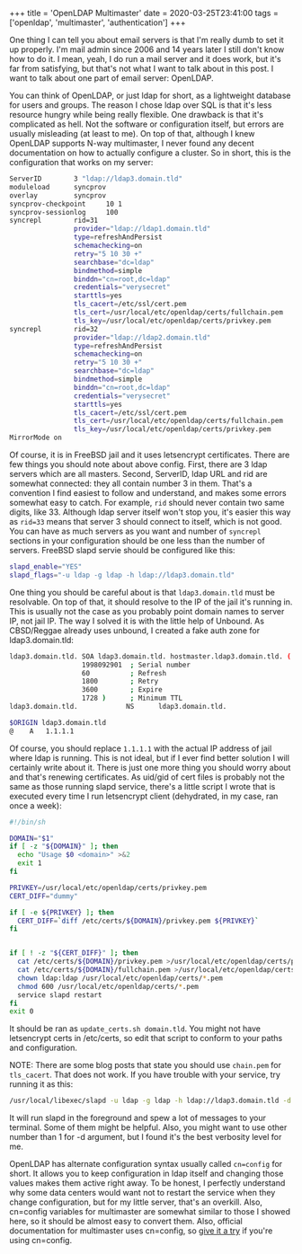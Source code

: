 +++
title = 'OpenLDAP Multimaster'
date = 2020-03-25T23:41:00
tags = ['openldap', 'multimaster', 'authentication']
+++


One thing I can tell you about email servers is that I'm really dumb to set it
up properly. I'm mail admin since 2006 and 14 years later I still don't know
how to do it. I mean, yeah, I do run a mail server and it does work, but it's
far from satisfying, but that's not what I want to talk about in this post. I
want to talk about one part of email server: OpenLDAP.

You can think of OpenLDAP, or just ldap for short, as a lightweight database
for users and groups. The reason I chose ldap over SQL is that it's less
resource hungry while being really flexible. One drawback is that it's
complicated as hell. Not the software or configuration itself, but errors are
usually misleading (at least to me). On top of that, although I knew OpenLDAP
supports N-way multimaster, I never found any decent documentation on how to
actually configure a cluster. So in short, this is the configuration that works
on my server:

```sh
ServerID        3 "ldap://ldap3.domain.tld"
moduleload      syncprov
overlay         syncprov
syncprov-checkpoint     10 1
syncprov-sessionlog     100
syncrepl        rid=31
                provider="ldap://ldap1.domain.tld"
                type=refreshAndPersist
                schemachecking=on
                retry="5 10 30 +"
                searchbase="dc=ldap"
                bindmethod=simple
                binddn="cn=root,dc=ldap"
                credentials="verysecret"
                starttls=yes
                tls_cacert=/etc/ssl/cert.pem
                tls_cert=/usr/local/etc/openldap/certs/fullchain.pem
                tls_key=/usr/local/etc/openldap/certs/privkey.pem
syncrepl        rid=32
                provider="ldap://ldap2.domain.tld"
                type=refreshAndPersist
                schemachecking=on
                retry="5 10 30 +"
                searchbase="dc=ldap"
                bindmethod=simple
                binddn="cn=root,dc=ldap"
                credentials="verysecret"
                starttls=yes
                tls_cacert=/etc/ssl/cert.pem
                tls_cert=/usr/local/etc/openldap/certs/fullchain.pem
                tls_key=/usr/local/etc/openldap/certs/privkey.pem
MirrorMode on
```

Of course, it is in FreeBSD jail and it uses letsencrypt certificates. There
are few things you should note about above config. First, there are 3 ldap
servers which are all masters. Second, ServerID, ldap URL and rid are somewhat
connected: they all contain number 3 in them. That's a convention I find
easiest to follow and understand, and makes some errors somewhat easy to catch.
For example, `rid` should never contain two same digits, like 33. Although ldap
server itself won't stop you, it's easier this way as `rid=33` means that server
3 should connect to itself, which is not good. You can have as much servers as
you want and number of `syncrepl` sections in your configuration should be one
less than the number of servers. FreeBSD slapd servie should be configured like
this:

```sh
slapd_enable="YES"
slapd_flags="-u ldap -g ldap -h ldap://ldap3.domain.tld"
```

One thing you should be careful about is that `ldap3.domain.tld` must be
resolvable. On top of that, it should resolve to the IP of the jail it's
running in. This is usually not the case as you probably point domain names to
server IP, not jail IP. The way I solved it is with the little help of Unbound.
As CBSD/Reggae already uses unbound, I created a fake auth zone for
ldap3.domain.tld:

```sh
ldap3.domain.tld. SOA ldap3.domain.tld. hostmaster.ldap3.domain.tld. (
                  1998092901  ; Serial number
                  60          ; Refresh
                  1800        ; Retry
                  3600        ; Expire
                  1728 )      ; Minimum TTL
ldap3.domain.tld.            NS      ldap3.domain.tld.

$ORIGIN ldap3.domain.tld
@    A   1.1.1.1
```

Of course, you should replace `1.1.1.1` with the actual IP address of jail
where ldap is running. This is not ideal, but if I ever find better solution
I will certainly write about it. There is just one more thing you should worry
about and that's renewing certificates. As uid/gid of cert files is probably
not the same as those running slapd service, there's a little script I wrote
that is executed every time I run letsencrypt client (dehydrated, in my case,
ran once a week):

```sh
#!/bin/sh

DOMAIN="$1"
if [ -z "${DOMAIN}" ]; then
  echo "Usage $0 <domain>" >&2
  exit 1
fi

PRIVKEY=/usr/local/etc/openldap/certs/privkey.pem
CERT_DIFF="dummy"

if [ -e ${PRIVKEY} ]; then
  CERT_DIFF=`diff /etc/certs/${DOMAIN}/privkey.pem ${PRIVKEY}`
fi


if [ ! -z "${CERT_DIFF}" ]; then
  cat /etc/certs/${DOMAIN}/privkey.pem >/usr/local/etc/openldap/certs/privkey.pem
  cat /etc/certs/${DOMAIN}/fullchain.pem >/usr/local/etc/openldap/certs/fullchain.pem
  chown ldap:ldap /usr/local/etc/openldap/certs/*.pem
  chmod 600 /usr/local/etc/openldap/certs/*.pem
  service slapd restart
fi
exit 0
```

It should be ran as `update_certs.sh domain.tld`. You might not have
letsencrypt certs in /etc/certs, so edit that script to conform to your paths
and configuration.

NOTE: There are some blog posts that state you should use `chain.pem` for
`tls_cacert`. That does not work. If you have trouble with your service, try
running it as this:

```sh
/usr/local/libexec/slapd -u ldap -g ldap -h ldap://ldap3.domain.tld -d 1
```

It will run slapd in the foreground and spew a lot of messages to your terminal.
Some of them might be helpful. Also, you might want to use other number than 1
for -d argument, but I found it's the best verbosity level for me.

OpenLDAP has alternate configuration syntax usually called `cn=config` for
short. It allows you to keep configuration in ldap itself and changing those
values makes them active right away. To be honest, I perfectly understand why
some data centers would want not to restart the service when they change
configuration, but for my little server, that's an overkill. Also, cn=config
variables for multimaster are somewhat similar to those I showed here, so it
should be almost easy to convert them. Also, official documentation for
multimaster uses cn=config, so
[give it a try](https://openldap.org/doc/admin24/replication.html) if you're
using cn=config.
